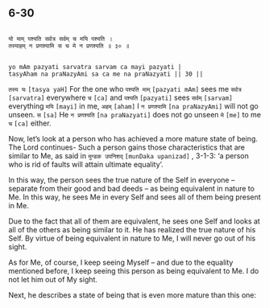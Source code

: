 ## 6-30


```shloka-sa

यो माम् पश्यति सर्वत्र सर्वम् च मयि पश्यति ।
तस्याहम् न प्रणश्यामि स च मे न प्रणश्यति ॥ ३० ॥

```
```shloka-sa-hk

yo mAm pazyati sarvatra sarvam ca mayi pazyati |
tasyAham na praNazyAmi sa ca me na praNazyati || 30 ||

```
`तस्य यः` `[tasya yaH]` For the one who `पश्यति माम्` `[pazyati mAm]` sees me `सर्वत्र` `[sarvatra]` everywhere `च` `[ca]` and `पश्यति` `[pazyati]` sees `सर्वम्` `[sarvam]` everything `मयि` `[mayi]` in me, `अहम्` `[aham]` I `न प्रणश्यामि` `[na praNazyAmi]` will not go unseen. `स` `[sa]` He `न प्रणश्यति` `[na praNazyati]` does not go unseen `मे` `[me]` to me `च` `[ca]` either.



Now, let’s look at a person who has achieved a more mature state of being. The Lord continues- Such a person gains those characteristics that are similar to Me, as said in 
`मुन्डक उपनिशद्` `[munDaka upanizad]` , 3-1-3:
 ‘a person who is rid of faults will attain ultimate equality’.

In this way, the person sees the true nature of the Self in everyone – separate from their good and bad deeds – as being equivalent in nature to Me. In this way, he sees Me in every Self and sees all of them being present in Me. 

Due to the fact that all of them are equivalent, he sees one Self and looks at all of the others as being similar to it. He has realized the true nature of his Self. By virtue of being equivalent in nature to Me, I will never go out of his sight. 

As for Me, of course, I keep seeing Myself – and due to the equality mentioned before, I keep seeing this person as being equivalent to Me. I do not let him out of My sight.

Next, he describes a state of being that is even more mature than this one:


